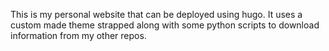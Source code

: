 This is my personal website that can be deployed using hugo. It uses a custom made theme strapped along with some python scripts to download information from my other repos.